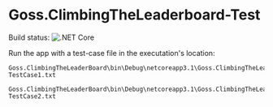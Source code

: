 # Goss.ClimbingTheLeaderboard-Test
Build status: ![.NET Core](https://github.com/topbanana/Goss.ClimbingTheLeaderboard-Test/workflows/.NET%20Core/badge.svg)

Run the app with a test-case file in the executation's location:

    Goss.ClimbingTheLeaderBoard\bin\Debug\netcoreapp3.1\Goss.ClimbingTheLeaderBoard.exe TestCase1.txt

    Goss.ClimbingTheLeaderBoard\bin\Debug\netcoreapp3.1\Goss.ClimbingTheLeaderBoard.exe TestCase2.txt
